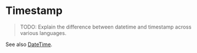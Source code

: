 # Timestamp

> TODO: Explain the difference between datetime and timestamp across various languages.

See also [DateTime][type-datetime].

[type-datetime]: ./datetime.md
